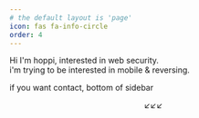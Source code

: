 ```yaml
---
# the default layout is 'page'
icon: fas fa-info-circle
order: 4
---
```


Hi I'm hoppi, interested in web security.  
i'm trying to be interested in mobile & reversing.  

if you want contact, bottom of sidebar  
<center>↙↙↙</center> 